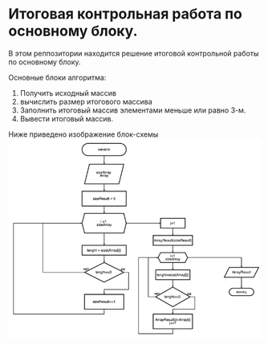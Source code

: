 # Итоговая контрольная работа по основному блоку.
В этом реппозитории находится решение итоговой контрольной работы по основному блоку.

Основные блоки алгоритма:
1. Получить исходный массив 
2. вычислить размер итогового массива 
3. Заполнить итоговый массив элементами меньше или равно 3-м.
4. Вывести итоговый массив.

Ниже приведено изображение блок-схемы
![Block Schema](block_schema.png "Algorythm")
